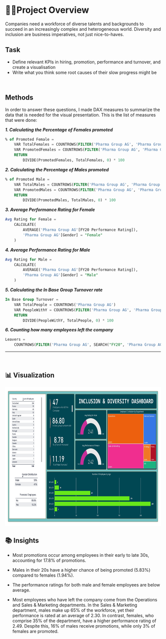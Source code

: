 # 🕵️‍♀️Project Overview

Companies need a workforce of diverse talents and backgrounds to succeed in an increasingly complex and heterogeneous world. Diversity and inclusion are business imperatives, not just nice-to-haves.
<br>

## Task

- Define relevant KPIs in hiring, promotion, performance and turnover, and create a visualisation
- Write what you think some root causes of their slow progress might be
<br>

## Methods
In order to answer these questions, I made DAX measures to summarize the data that is needed for the visual presentation. This is the list of measures that were done: 

***1. Calculating the Percentage of Females promoted***
```sql
% of Promoted Female = 
    VAR TotalFemales = COUNTROWS(FILTER('Pharma Group AG', 'Pharma Group AG'[Gender] = "Female"))
    VAR PromotedFemales = COUNTROWS(FILTER('Pharma Group AG', 'Pharma Group AG'[Gender] = "Female" && 'Pharma Group AG'[Promotion in FY21?] = "Yes"))
    RETURN 
        DIVIDE(PromotedFemales, TotalFemales, 0) * 100
```

***2. Calculating the Percentage of Males promoted***
```sql
% of Promoted Male = 
    VAR TotalMales = COUNTROWS(FILTER('Pharma Group AG', 'Pharma Group AG'[Gender] = "Male"))
    VAR PromotedMales = COUNTROWS(FILTER('Pharma Group AG', 'Pharma Group AG'[Gender] = "Male" && 'Pharma Group AG'[Promotion in FY21?] = "Yes"))
    RETURN 
        DIVIDE(PromotedMales, TotalMales, 0) * 100
```

***3. Average Performance Rating for Female***
```sql
Avg Rating for Female = 
    CALCULATE(
        AVERAGE('Pharma Group AG'[FY20 Performance Rating]), 
        'Pharma Group AG'[Gender] = "Female"
    )
```

***4. Average Performance Rating for Male***
```sql
Avg Rating for Male = 
    CALCULATE(
        AVERAGE('Pharma Group AG'[FY20 Performance Rating]), 
        'Pharma Group AG'[Gender] = "Male"
    )
```

***5. Calculating the In Base Group Turnover rate***
```sql
In Base Group Turnover = 
    VAR TotalPeople = COUNTROWS('Pharma Group AG')
    VAR PeopleWithY = COUNTROWS(FILTER('Pharma Group AG', 'Pharma Group AG'[In base group for turnover ] = "Y"))
    RETURN 
        DIVIDE(PeopleWithY, TotalPeople, 0) * 100
```

***6. Counting how many employees left the company***
```sql
Leavers = 
    COUNTROWS(FILTER('Pharma Group AG', SEARCH("FY20", 'Pharma Group AG'[Leaver FY], 1, 0) > 0))
```

-----------------
<br>

## 📊 Visualization

<img src="https://github.com/AlexisShagyo/Images/blob/main/Inclusivity%20and%20Diversity.jpg" alt="Image" width="800" height="450">
<br>

## 📚 Insights

- Most promotions occur among employees in their early to late 30s, accounting for 17.8% of promotions.

- Males in their 20s have a higher chance of being promoted (5.83%) compared to females (1.94%).

- The performance ratings for both male and female employees are below average.

- Most employees who have left the company come from the Operations and Sales & Marketing departments. In the Sales & Marketing department, males make up 65% of the workforce, yet their performance is rated at an average of 2.30. In contrast, females, who comprise 35% of the department, have a higher performance rating of 2.49. Despite this, 16% of males receive promotions, while only 3% of females are promoted.
